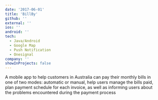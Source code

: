 ```yaml
---
date: '2017-06-01'
title: 'BillBy'
github: ''
external: ''
ios: ''
android: ''
tech:
  - Java/Android
  - Google Map
  - Push Notification
  - Onesignal
company: ''
showInProjects: false
---
```


A mobile app to help customers in Australia can pay their monthly bills in one of two modes: automatic or manual, help users manage the bills paid, plan payment schedule for each invoice, as well as informing users about the problems encountered during the payment process 

